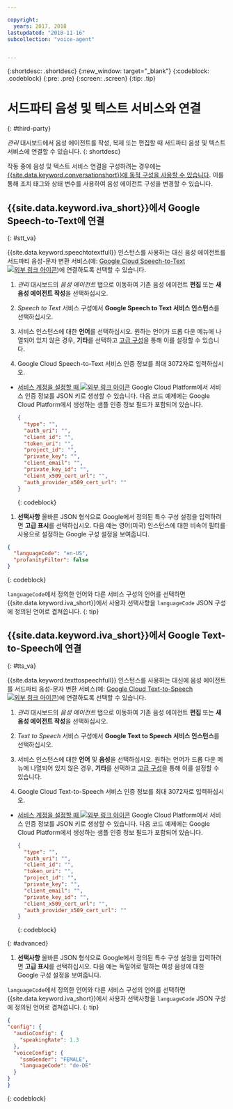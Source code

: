 ```yaml
---

copyright:
  years: 2017, 2018
lastupdated: "2018-11-16"
subcollection: "voice-agent"


---
```


{:shortdesc: .shortdesc}
{:new_window: target="_blank"}
{:codeblock: .codeblock}
{:pre: .pre}
{:screen: .screen}
{:tip: .tip}


# 서드파티 음성 및 텍스트 서비스와 연결
{: #third-party}

_관리_ 대시보드에서 음성 에이전트를 작성, 복제 또는 편집할 때 서드파티 음성 및 텍스트 서비스에 연결할 수 있습니다.
{: shortdesc}

작동 중에 음성 및 텍스트 서비스 연결을 구성하려는 경우에는 [{{site.data.keyword.conversationshort}}에 동적 구성을 사용할 수 있습니다](/docs/services/voice-agent?topic=voice-agent-dynamic-donfig). 이를 통해 조치 태그와 상태 변수를 사용하여 음성 에이전트 구성을 변경할 수 있습니다.

## {{site.data.keyword.iva_short}}에서 Google Speech-to-Text에 연결
{: #stt_va}

{{site.data.keyword.speechtotextfull}} 인스턴스를 사용하는 대신 음성 에이전트를 서드파티 음성-문자 변환 서비스(예: [Google Cloud Speech-to-Text ![외부 링크 아이콘](../../icons/launch-glyph.svg "외부 링크 아이콘")](https://cloud.google.com/speech-to-text/))에 연결하도록 선택할 수 있습니다.

1. _관리_ 대시보드의 _음성 에이전트_ 탭으로 이동하여 기존 음성 에이전트 **편집** 또는 **새 음성 에이전트 작성**을 선택하십시오.

1. _Speech to Text_ 서비스 구성에서 **Google Speech to Text 서비스 인스턴스**를 선택하십시오.

1. 서비스 인스턴스에 대한 **언어**를 선택하십시오. 원하는 언어가 드롭 다운 메뉴에 나열되어 있지 않은 경우, **기타**를 선택하고 [고급 구성](/docs/services/voice-agent?topic=voice-agent-third-party#advanced)을 통해 이를 설정할 수 있습니다.

1. Google Cloud Speech-to-Text 서비스 인증 정보를 최대 3072자로 입력하십시오.
  * [서비스 계정을 설정할 때 ![외부 링크 아이콘](../../icons/launch-glyph.svg "외부 링크 아이콘")](https://cloud.google.com/video-intelligence/docs/common/auth#set_up_a_service_account) Google Cloud Platform에서 서비스 인증 정보를 JSON 키로 생성할 수 있습니다. 다음 코드 예제에는 Google Cloud Platform에서 생성하는 샘플 인증 정보 필드가 포함되어 있습니다.

    ```json
    {
      "type": "",
      "auth_uri": "",
      "client_id": "",
      "token_uri": "",
      "project_id": "",
      "private_key": "",
      "client_email": "",
      "private_key_id": "",
      "client_x509_cert_url": "",
      "auth_provider_x509_cert_url": ""
    }
    ```
    {: codeblock}

1. **선택사항** 올바른 JSON 형식으로 Google에서 정의된 특수 구성 설정을 입력하려면 **고급 표시**를 선택하십시오.
  다음 예는 영어(미국) 인스턴스에 대한 비속어 필터를 사용으로 설정하는 Google 구성 설정을 보여줍니다.
  ```json
  {
    "languageCode": "en-US",
    "profanityFilter": false
  }
  ```
  {: codeblock}

  `languageCode`에서 정의한 언어와 다른 서비스 구성의 언어를 선택하면 {{site.data.keyword.iva_short}}에서 사용자 선택사항을 `languageCode` JSON 구성에 정의된 언어로 겹쳐씁니다.
  {: tip}

## {{site.data.keyword.iva_short}}에서 Google Text-to-Speech에 연결
{: #tts_va}

{{site.data.keyword.texttospeechfull}} 인스턴스를 사용하는 대신에 음성 에이전트를 서드파티 음성-문자 변환 서비스(예: [Google Cloud Text-to-Speech ![외부 링크 아이콘](../../icons/launch-glyph.svg "외부 링크 아이콘")](https://cloud.google.com/text-to-speech/))에 연결하도록 선택할 수 있습니다.

1. _관리_ 대시보드의 _음성 에이전트_ 탭으로 이동하여 기존 음성 에이전트 **편집** 또는 **새 음성 에이전트 작성**을 선택하십시오.

1. _Text to Speech_ 서비스 구성에서 **Google Text to Speech 서비스 인스턴스**를 선택하십시오.

1. 서비스 인스턴스에 대한 **언어** 및 **음성**을 선택하십시오. 원하는 언어가 드롭 다운 메뉴에 나열되어 있지 않은 경우, **기타**를 선택하고 [고급 구성](/docs/services/voice-agent?topic=voice-agent-third-party#advanced)을 통해 이를 설정할 수 있습니다.

1. Google Cloud Text-to-Speech 서비스 인증 정보를 최대 3072자로 입력하십시오.
  * [서비스 계정을 설정할 때 ![외부 링크 아이콘](../../icons/launch-glyph.svg "외부 링크 아이콘")](https://cloud.google.com/video-intelligence/docs/common/auth#set_up_a_service_account) Google Cloud Platform에서 서비스 인증 정보를 JSON 키로 생성할 수 있습니다. 다음 코드 예제에는 Google Cloud Platform에서 생성하는 샘플 인증 정보 필드가 포함되어 있습니다.

    ```json
    {
      "type": "",
      "auth_uri": "",
      "client_id": "",
      "token_uri": "",
      "project_id": "",
      "private_key": "",
      "client_email": "",
      "private_key_id": "",
      "client_x509_cert_url": "",
      "auth_provider_x509_cert_url": ""
    }
    ```
    {: codeblock}

{: #advanced}
1. **선택사항** 올바른 JSON 형식으로 Google에서 정의된 특수 구성 설정을 입력하려면 **고급 표시**를 선택하십시오.
  다음 예는 독일어로 말하는 여성 음성에 대한 Google 구성 설정을 보여줍니다.

  `languageCode`에서 정의한 언어와 다른 서비스 구성의 언어를 선택하면 {{site.data.keyword.iva_short}}에서 사용자 선택사항을 `languageCode` JSON 구성에 정의된 언어로 겹쳐씁니다.
  {: tip}

  ```json
  {
  "config": {
    "audioConfig": {
      "speakingRate": 1.3
    },
    "voiceConfig": {
      "ssmGender": "FEMALE",
      "languageCode": "de-DE"
    }
  }
  }
  ```
  {: codeblock}
